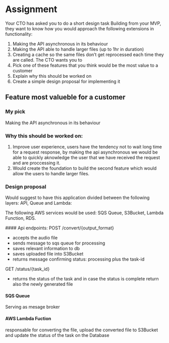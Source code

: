 # Assignment

Your CTO has asked you to do a short design task
Building from your MVP, they want to know how you would approach the following
extensions in functionality:
1. Making the API asynchronous in its behaviour
2. Making the API able to handle larger files (up to 1hr in duration)
3. Creating a cache so the same files don’t get reprocessed each time they are
called.
The CTO wants you to
1. Pick one of these features that you think would be the most value to a
customer
2. Explain why this should be worked on
3. Create a simple design proposal for implementing it

## Feature most valueble for a customer

### My pick
Making the API asynchronous in its behaviour

### Why this should be worked on:
1. Improve user experience, users have the tendency not to wait long time for a request response, by making the api asynchronous we would be able to quickly aknowledge the user that we have received the request and are proccessing it.
2. Would create the foundation to build the second feature which would allow the users to handle larger files.

### Design proposal
Would suggest to have this application divided between the following layers:
API, Queue and Lambda:

The following AWS services would be used: SQS Queue, S3Bucket, Lambda Function, RDS.

#### Api endpoints:
POST /convert/{output_format}
*   accepts the audio file
*   sends message to sqs queue for processing
*   saves relevant information to db
*   saves uploaded file into S3Bucket
*   returns message confirming status: processing plus the task-id

GET /status/{task_id}
*   returns the status of the task and in case the status is complete return also the newly generated file

#### SQS Queue
Serving as mesage broker

#### AWS Lambda Fuction
responsable for converting the file, upload the converted file to S3Bucket and update the status of the task on the Database
